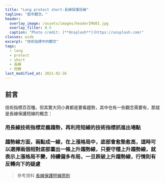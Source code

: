 ```yaml
---
title: "Long protect short-長線保護短線"
tagline: "股市觀念。"
header:
  overlay_image: /assets/images/headerIMG01.jpg
  overlay_filter: 0.5
  caption: "Photo credit: [**Unsplash**](https://unsplash.com)"
classes: wide
excerpt: "技術指標中的觀念"
tags:
  - long 
  - protect
  - short
  - 長線
  - 短線
last_modified_at: 2021-02-26
---
```

## 前言
技術指標百百種，但其實大同小異都是要看趨勢，其中也有一些觀念需要有，那就是長線保護短線的概念：

### 用長線技術指標定義趨勢，再利用短線的技術指標抓進出場點

### 趨勢線方面，兩點成一線，在上漲格局中，底部會愈墊愈高，這時可以選擇兩個相對底部畫出一條上升趨勢線，只要守穩上升趨勢線，就表示上漲格局不變，持續偏多布局，一旦跌破上升趨勢線，行情則有反轉向下的疑慮

> 參考資料
> [長線保護短線原則](http://m.udn.com/xhtml/HistoryArt?articleid=4414391)  
